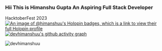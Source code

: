### Hii This is Himanshu Gupta An Aspiring Full Stack Developer

HacktoberFest 2023
[![An image of @himanshuu's Holopin badges, which is a link to view their full Holopin profile](https://holopin.me/himanshuu)](https://holopin.io/@himanshuu)
[![devhimanshuu's github activity graph](https://github-readme-activity-graph.vercel.app/graph?username=devhimanshuu&bg_color=0f2d3d&color=1cadfb&line=1cadfb&point=1cadfb&area=true&hide_border=true)](https://github.com/ashutosh00710/github-readme-activity-graph)

<p><img align="center" src="https://github-readme-streak-stats.herokuapp.com/?user=devhimanshuu&" alt="devhimanshuu" /></p>



